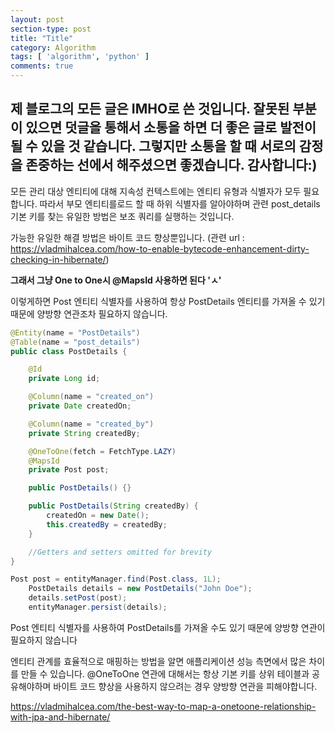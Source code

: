 ```yaml
---
layout: post
section-type: post
title: "Title"
category: Algorithm
tags: [ 'algorithm', 'python' ]
comments: true
---
```

제 블로그의 모든 글은 IMHO로 쓴 것입니다.
잘못된 부분이 있으면 덧글을 통해서 소통을 하면 더 좋은 글로 발전이 될 수 있을 것 같습니다.
그렇지만 소통을 할 때 서로의 감정을 존중하는 선에서 해주셨으면 좋겠습니다.
감사합니다:)
---
모든 관리 대상 엔티티에 대해 지속성 컨텍스트에는 엔티티 유형과 식별자가 모두 필요합니다. 따라서 부모 엔티티를로드 할 때 하위 식별자를 알아야하며 관련 post_details 기본 키를 찾는 유일한 방법은 보조 쿼리를 실행하는 것입니다.

가능한 유일한 해결 방법은 바이트 코드 향상뿐입니다.
(관련 url : https://vladmihalcea.com/how-to-enable-bytecode-enhancement-dirty-checking-in-hibernate/)


<b>그래서 그냥 One to One시 @MapsId 사용하면 된다 'ㅅ'</b>

이렇게하면 Post 엔티티 식별자를 사용하여 항상 PostDetails 엔티티를 가져올 수 있기 때문에 양방향 연관조차 필요하지 않습니다.

``` java
@Entity(name = "PostDetails")
@Table(name = "post_details")
public class PostDetails {

    @Id
    private Long id;

    @Column(name = "created_on")
    private Date createdOn;

    @Column(name = "created_by")
    private String createdBy;

    @OneToOne(fetch = FetchType.LAZY)
    @MapsId
    private Post post;

    public PostDetails() {}

    public PostDetails(String createdBy) {
        createdOn = new Date();
        this.createdBy = createdBy;
    }

    //Getters and setters omitted for brevity
}
```

``` java
Post post = entityManager.find(Post.class, 1L);
    PostDetails details = new PostDetails("John Doe");
    details.setPost(post);
    entityManager.persist(details);
```
Post 엔티티 식별자를 사용하여 PostDetails를 가져올 수도 있기 때문에 양방향 연관이 필요하지 않습니다

엔티티 관계를 효율적으로 매핑하는 방법을 알면 애플리케이션 성능 측면에서 많은 차이를 만들 수 있습니다. @OneToOne 연관에 대해서는 항상 기본 키를 상위 테이블과 공유해야하며 바이트 코드 향상을 사용하지 않으려는 경우 양방향 연관을 피해야합니다.

https://vladmihalcea.com/the-best-way-to-map-a-onetoone-relationship-with-jpa-and-hibernate/
